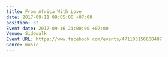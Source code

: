 ```yaml
---
title: From Africa With Love
date: 2017-09-11 09:05:00 +07:00
position: 32
Event date: 2017-09-16 21:00:00 +07:00
Venue: Sidewalk
Event URL: https://www.facebook.com/events/471103156600487
Genre: music
---
```


